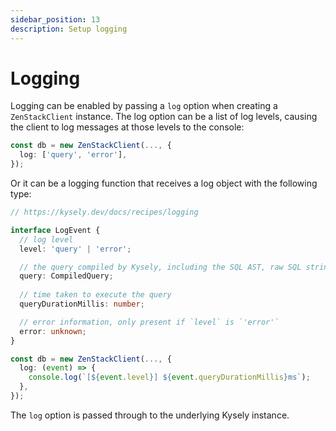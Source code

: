 ```yaml
---
sidebar_position: 13
description: Setup logging
---
```


# Logging

Logging can be enabled by passing a `log` option when creating a `ZenStackClient` instance. The log option can be a list of log levels, causing the client to log messages at those levels to the console:

```ts
const db = new ZenStackClient(..., {
  log: ['query', 'error'],
});
```

Or it can be a logging function that receives a log object with the following type:

```ts
// https://kysely.dev/docs/recipes/logging

interface LogEvent {
  // log level
  level: 'query' | 'error';

  // the query compiled by Kysely, including the SQL AST, raw SQL string, and parameters.
  query: CompiledQuery;
  
  // time taken to execute the query
  queryDurationMillis: number; 

  // error information, only present if `level` is `'error'`
  error: unknown;
}
```

```ts
const db = new ZenStackClient(..., {
  log: (event) => {
    console.log(`[${event.level}] ${event.queryDurationMillis}ms`);
  },
});
```

The `log` option is passed through to the underlying Kysely instance.
